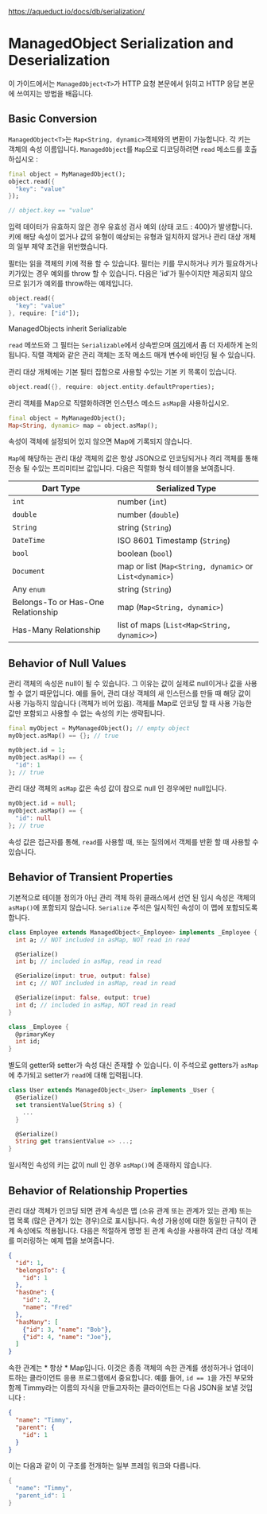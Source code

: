 https://aqueduct.io/docs/db/serialization/

# ManagedObject Serialization and Deserialization

이 가이드에서는 `ManagedObject<T>`가 HTTP 요청 본문에서 읽히고 HTTP 응답 본문에 쓰여지는 방법을 배웁니다.

## Basic Conversion

`ManagedObject<T>`는 `Map<String, dynamic>`객체와의 변환이 가능합니다. 각 키는 객체의 속성 이름입니다. `ManagedObject`를 `Map`으로 디코딩하려면 `read` 메소드를 호출하십시오 :

```dart
final object = MyManagedObject();
object.read({
  "key": "value"
});

// object.key == "value"
```

입력 데이터가 유효하지 않은 경우 유효성 검사 예외 (상태 코드 : 400)가 발생합니다. 키에 해당 속성이 없거나 값의 유형이 예상되는 유형과 일치하지 않거나 관리 대상 개체의 일부 제약 조건을 위반했습니다.

필터는 읽을 객체의 키에 적용 할 수 있습니다. 필터는 키를 무시하거나 키가 필요하거나 키가있는 경우 예외를 throw 할 수 있습니다. 다음은 'id'가 필수이지만 제공되지 않으므로 읽기가 예외를 throw하는 예제입니다.

```dart
object.read({
  "key": "value"
}, require: ["id"]);
```

ManagedObjects inherit Serializable

`read` 메쏘드와 그 필터는 `Serializable`에서 상속받으며 [여기](https://aqueduct.io/docs/http/request_and_response/)에서 좀 더 자세하게 논의됩니다. 직렬 객체와 같은 관리 객체는 조작 메소드 매개 변수에 바인딩 될 수 있습니다.

관리 대상 개체에는 기본 필터 집합으로 사용할 수있는 기본 키 목록이 있습니다.

```dart
object.read({}, require: object.entity.defaultProperties);
```

관리 객체를 Map으로 직렬화하려면 인스턴스 메소드 `asMap`을 사용하십시오.

```dart
final object = MyManagedObject();
Map<String, dynamic> map = object.asMap();
```

속성이 객체에 설정되어 있지 않으면 Map에 기록되지 않습니다.

`Map`에 해당하는 관리 대상 객체의 값은 항상 JSON으로 인코딩되거나 격리 객체를 통해 전송 될 수있는 프리미티브 값입니다. 다음은 직렬화 형식 테이블을 보여줍니다.

| Dart Type                          | Serialized Type                                         |
| ---------------------------------- | ------------------------------------------------------- |
| `int`                              | number (`int`)                                          |
| `double`                           | number (`double`)                                       |
| `String`                           | string (`String`)                                       |
| `DateTime`                         | ISO 8601 Timestamp (`String`)                           |
| `bool`                             | boolean (`bool`)                                        |
| `Document`                         | map or list (`Map<String, dynamic>` or `List<dynamic>`) |
| Any `enum`                         | string (`String`)                                       |
| Belongs-To or Has-One Relationship | map (`Map<String, dynamic>`)                            |
| Has-Many Relationship              | list of maps (`List<Map<String, dynamic>>`)             |

## Behavior of Null Values

관리 객체의 속성은 null이 될 수 있습니다. 그 이유는 값이 실제로 null이거나 값을 사용할 수 없기 때문입니다. 예를 들어, 관리 대상 객체의 새 인스턴스를 만들 때 해당 값이 사용 가능하지 않습니다 (객체가 비어 있음). 객체를 Map로 인코딩 할 때 사용 가능한 값만 포함되고 사용할 수 없는 속성의 키는 생략됩니다.

```dart
final myObject = MyManagedObject(); // empty object
myObject.asMap() == {}; // true

myObject.id = 1;
myObject.asMap() == {
  "id": 1
}; // true
```

관리 대상 객체의 `asMap` 값은 속성 값이 참으로 null 인 경우에만 null입니다.

```dart
myObject.id = null;
myObject.asMap() == {
  "id": null
}; // true
```

속성 값은 접근자를 통해, `read`를 사용할 때, 또는 질의에서 객체를 반환 할 때 사용할 수 있습니다.

## Behavior of Transient Properties

기본적으로 테이블 정의가 아닌 관리 객체 하위 클래스에서 선언 된 임시 속성은 객체의 `asMap()`에 포함되지 않습니다. `Serialize` 주석은 일시적인 속성이 이 맵에 포함되도록 합니다.

```dart
class Employee extends ManagedObject<_Employee> implements _Employee {
  int a; // NOT included in asMap, NOT read in read

  @Serialize()
  int b; // included in asMap, read in read

  @Serialize(input: true, output: false)
  int c; // NOT included in asMap, read in read

  @Serialize(input: false, output: true)
  int d; // included in asMap, NOT read in read
}

class _Employee {
  @primaryKey
  int id;
}
```

별도의 getter와 setter가 속성 대신 존재할 수 있습니다. 이 주석으로 getters가 `asMap`에 추가되고 setter가 `read`에 대해 입력됩니다.

```dart
class User extends ManagedObject<_User> implements _User {
  @Serialize()
  set transientValue(String s) {
    ...
  }

  @Serialize()
  String get transientValue => ...;
}
```

일시적인 속성의 키는 값이 null 인 경우 `asMap()`에 존재하지 않습니다.

## Behavior of Relationship Properties

관리 대상 객체가 인코딩 되면 관계 속성은 맵 (소유 관계 또는 관계가 있는 관계) 또는 맵 목록 (많은 관계가 있는 경우)으로 표시됩니다. 속성 가용성에 대한 동일한 규칙이 관계 속성에도 적용됩니다. 다음은 적절하게 명명 된 관계 속성을 사용하여 관리 대상 객체를 미러링하는 예제 맵을 보여줍니다.

```json
{
  "id": 1,
  "belongsTo": {
    "id": 1
  },
  "hasOne": {
    "id": 2,
    "name": "Fred"
  },
  "hasMany": [
    {"id": 3, "name": "Bob"},
    {"id": 4, "name": "Joe"},
  ]
}
```

속한 관계는 * 항상 * Map입니다. 이것은 종종 객체의 속한 관계를 생성하거나 업데이트하는 클라이언트 응용 프로그램에서 중요합니다. 예를 들어, `id == 1`을 가진 부모와 함께 Timmy라는 이름의 자식을 만들고자하는 클라이언트는 다음 JSON을 보낼 것입니다 :

```json
{
  "name": "Timmy",
  "parent": {
    "id": 1
  }
}
```

이는 다음과 같이 이 구조를 전개하는 일부 프레임 워크와 다릅니다.

```dart
{
  "name": "Timmy",
  "parent_id": 1
}
```

